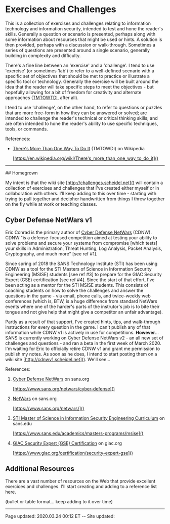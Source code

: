 # Exercises and Challenges

This is a collection of exercises and challenges relating to information technology and information security, intended to test and hone the reader's skills.  Generally a question or scenario is presented, perhaps along with some information about resources that might be used or hints.  A solution is then provided, perhaps with a discussion or walk-through.  Sometimes a series of questions are presented around a single scenario, generally building in complexity and difficulty.

There's a fine line between an 'exercise' and a 'challenge'.  I tend to use 'exercise' (or sometimes 'lab') to refer to a well-defined scenario with a specific set of objectives that should be met to practice or illustrate a specific tool or technology.  Generally the exercise will be built around the idea that the reader will take specific steps to meet the objectives - but hopefully allowing for a bit of freedom for creativity and alternate approaches ([TMTOWTDI](https://en.wikipedia.org/wiki/There's_more_than_one_way_to_do_it), after all).

I tend to use 'challenge', on the other hand, to refer to questions or puzzles that are more free-form in how they can be answered or solved; are intended to challenge the reader's technical or critical thinking skills; and are often intended to hone the reader's ability to use specific techniques, tools, or commands.

References:

 * [There's More Than One Way To Do It](https://en.wikipedia.org/wiki/There's_more_than_one_way_to_do_it) (TMTOWDI) on Wikipedia
 
   [https://en.wikipedia.org/wiki/There's_more_than_one_way_to_do_it]()

<hr class="tight">
## Homegrown

My intent is that the wiki site [http://challenges.scheidel.net]() will contain a collection of exercises and challenges that I've created either myself or in collaboration with others.  I'll keep adding to this over time - starting with trying to pull together and decipher handwritten from things I threw together on the fly while at work or teaching classes. 

## Cyber Defense NetWars v1

Eric Conrad is the primary author of [Cyber Defense NetWars](https://www.sans.org/netwars/cyber-defense) (CDNW). CDNW "is a defense-focused competition aimed at testing your ability to solve problems and secure your systems from compromise \[which tests\] your skills in Administration, Threat Hunting, Log Analysis, Packet Analysis, Cryptography, and much more" \[see ref #1\].

Since spring of 2018 the SANS Technology Institute (STI) has been using CDNW as a tool for the STI Masters of Science in Information Security Engineering (MSISE) students \[see ref #3\] to prepare for the GIAC Security Expert (GSE) certification \[see ref #4\]. Since the start of that effort, I've been acting as a mentor for the STI MSISE students. This consists of coaching students on how to solve the challenges and answer the questions in the game - via email, phone calls, and twice-weekly web conferences (which is, BTW, is a huge difference from standard NetWars events where one of the harder's parts of the instrutor's job is to bite their tongue and not give help that might give a competitor an unfair advantage).

Partly as a result of that support, I've created hints, tips, and walk-through instructions for every question in the game. I can't publish any of that information while CDNW v1 is actively in use for competitions.  **However**... SANS is currently working on Cyber Defense NetWars v2 - an all new set of challenges and questions - and ran a beta in the first week of March 2020.  I'm waiting for Eric to officially retire CDNW v1 and grant me permission to publish my notes.  As soon as he does, I intend to start posting them on a wiki site [http://cdnwv1.scheidel.net]().  We'll see...

References:

 1. [Cyber Defense NetWars](https://www.sans.org/netwars/cyber-defense) on sans.org
 
    [https://www.sans.org/netwars/cyber-defense]()
   
 2. [NetWars](https://www.sans.org/netwars/) on sans.org
 
    [https://www.sans.org/netwars/]()

 3. [STI Master of Science in Information Security Engineering Curriculum](https://www.sans.edu/academics/masters-programs/msise) on sans.edu
 
    [https://www.sans.edu/academics/masters-programs/msise]()

 4. [GIAC Security Expert (GSE) Certification](https://www.giac.org/certification/security-expert-gse) on giac.org
 
    [https://www.giac.org/certification/security-expert-gse]()

## Additional Resources

There are a vast number of resources on the Web that provide excellent exercices and challenges.  I'll start creating and adding to a reference list here.

(bullet or table format... keep adding to it over time)

<hr class="tight"><p class="timestamp">Page updated: 2020.03.24 00:12 ET -- Site updated: <span id="timestamp"></span></p>
<script type='text/javascript'>document.getElementById("timestamp").innerHTML = Date(document.lastModified);</script>
